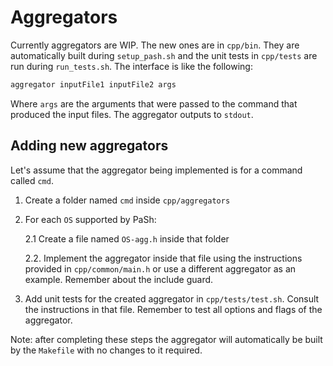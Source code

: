 # Aggregators

Currently aggregators are WIP. The new ones are in `cpp/bin`. They are automatically built during `setup_pash.sh` and the unit tests in `cpp/tests` are run during `run_tests.sh`. The interface is like the following:

```sh
aggregator inputFile1 inputFile2 args
```

Where `args` are the arguments that were passed to the command that produced the input files. The aggregator outputs to `stdout`.

## Adding new aggregators

Let's assume that the aggregator being implemented is for a command called `cmd`.

1. Create a folder named `cmd` inside `cpp/aggregators`

2. For each `OS` supported by PaSh:

    2.1 Create a file named `OS-agg.h` inside that folder

    2.2. Implement the aggregator inside that file using the instructions provided in `cpp/common/main.h` or use a different aggregator as an example. Remember about the include guard.

3. Add unit tests for the created aggregator in `cpp/tests/test.sh`. Consult the instructions in that file. Remember to test all options and flags of the aggregator.

Note: after completing these steps the aggregator will automatically be built by the `Makefile` with no changes to it required.